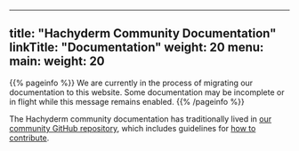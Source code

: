 
---
title: "Hachyderm Community Documentation"
linkTitle: "Documentation"
weight: 20
menu:
  main:
    weight: 20
---

{{% pageinfo %}}
We are currently in the process of migrating our documentation to this website. Some documentation may be incomplete or in flight while this message remains enabled.
{{% /pageinfo %}}

The Hachyderm community documentation has traditionally lived in [our community GitHub repository](https://github.com/hachyderm/community), which includes guidelines for [how to contribute](https://github.com/hachyderm/community/blob/main/community.hachyderm.io/CONTRIBUTING.md).
